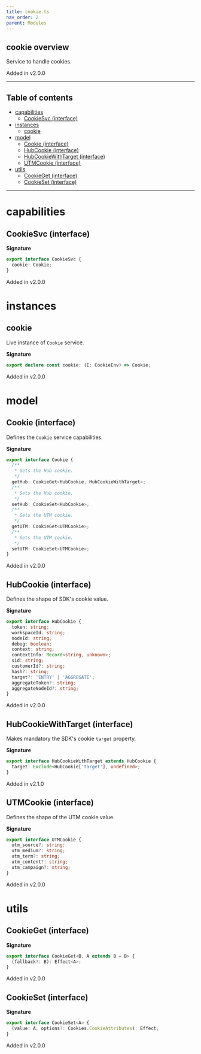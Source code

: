```yaml
---
title: cookie.ts
nav_order: 2
parent: Modules
---
```


## cookie overview

Service to handle cookies.

Added in v2.0.0

---

<h2 class="text-delta">Table of contents</h2>

- [capabilities](#capabilities)
  - [CookieSvc (interface)](#cookiesvc-interface)
- [instances](#instances)
  - [cookie](#cookie)
- [model](#model)
  - [Cookie (interface)](#cookie-interface)
  - [HubCookie (interface)](#hubcookie-interface)
  - [HubCookieWithTarget (interface)](#hubcookiewithtarget-interface)
  - [UTMCookie (interface)](#utmcookie-interface)
- [utils](#utils)
  - [CookieGet (interface)](#cookieget-interface)
  - [CookieSet (interface)](#cookieset-interface)

---

# capabilities

## CookieSvc (interface)

**Signature**

```ts
export interface CookieSvc {
  cookie: Cookie;
}
```

Added in v2.0.0

# instances

## cookie

Live instance of `Cookie` service.

**Signature**

```ts
export declare const cookie: (E: CookieEnv) => Cookie;
```

Added in v2.0.0

# model

## Cookie (interface)

Defines the `Cookie` service capabilities.

**Signature**

```ts
export interface Cookie {
  /**
   * Gets the Hub cookie.
   */
  getHub: CookieGet<HubCookie, HubCookieWithTarget>;
  /**
   * Sets the Hub cookie.
   */
  setHub: CookieSet<HubCookie>;
  /**
   * Gets the UTM cookie.
   */
  getUTM: CookieGet<UTMCookie>;
  /**
   * Sets the UTM cookie.
   */
  setUTM: CookieSet<UTMCookie>;
}
```

Added in v2.0.0

## HubCookie (interface)

Defines the shape of SDK's cookie value.

**Signature**

```ts
export interface HubCookie {
  token: string;
  workspaceId: string;
  nodeId: string;
  debug: boolean;
  context: string;
  contextInfo: Record<string, unknown>;
  sid: string;
  customerId?: string;
  hash?: string;
  target?: 'ENTRY' | 'AGGREGATE';
  aggregateToken?: string;
  aggregateNodeId?: string;
}
```

Added in v2.0.0

## HubCookieWithTarget (interface)

Makes mandatory the SDK's cookie `target` property.

**Signature**

```ts
export interface HubCookieWithTarget extends HubCookie {
  target: Exclude<HubCookie['target'], undefined>;
}
```

Added in v2.1.0

## UTMCookie (interface)

Defines the shape of the UTM cookie value.

**Signature**

```ts
export interface UTMCookie {
  utm_source?: string;
  utm_medium?: string;
  utm_term?: string;
  utm_content?: string;
  utm_campaign?: string;
}
```

Added in v2.0.0

# utils

## CookieGet (interface)

**Signature**

```ts
export interface CookieGet<B, A extends B = B> {
  (fallback?: B): Effect<A>;
}
```

Added in v2.0.0

## CookieSet (interface)

**Signature**

```ts
export interface CookieSet<A> {
  (value: A, options?: Cookies.CookieAttributes): Effect;
}
```

Added in v2.0.0
